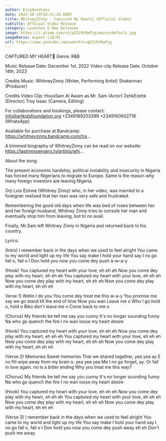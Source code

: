 ```yaml
---
author: EzzyHarmless
date: 2023-10-14T19:51:43.680Z
title: WhitneyZinny - Captured My Heart💖 (Official Video)
subtitle: Official Video Release
category: Launches & New Releases
image: https://i.ytimg.com/vi/gSZi9tRwPjg/maxresdefault.jpg
imageRatio: aspect-[16/9]
url: https://www.youtube.com/watch?v=gSZi9tRwPjg
---
```

CAPTURED MY HEART💖
Genre: R&B

Music Release Date: December 1st, 2022
Video-clip Release Date: October 14th, 2023

Credits Music:
WhitneyZinny (Writer, Performing Artist)
Shakerman (Producer)

Credits Video Clip:
HousSam Al Awam as Mr. Sam (Actor)
ZehkEzehk (Director)
Troy Isaac (Camera, Editing)

For collaborations and bookings, please contact:
info@artkidsfoundation.org
+2349169203399
+2349160602716 (WhatsApp)

Available for purchase at Bandcamp:
https://whitneyzinny.bandcamp.com/tra...

A trimmed biography of WhitneyZinny can be read on our website:
https://lastmessengers.tv/artists/whi...

About the song:

The present economic hardship, political instability and insecurity in Nigeria has forced many Nigerians to migrate to Europe. Same is the reason why many foreign investors are leaving Nigeria.

Orji Lois Ezinne (Whitney Zinny) who, in her video, was married to a foreigner realised that her man was very safe and frustrated.

Remembering the good old days when life was bed of roses between her and her foreign husband, Whitney Zinny tries to console her man and eventually stop him from leaving, but to no avail.

Finally, Mr.Sam left Whitney Zinny in Nigeria and returned back to his country.

Lyrics:

(Intro)
I remember back in the days when we used to feel alright
You came to my world and light up my life
You say make I hold your hand say I no go fall o, fall o
I Don hold you now you come dey push a-w-a-y

(Hook)
You captured my heart with your love, eh eh eh
Now you come dey play with my heart, eh eh eh
You captured my heart with your love, eh eh eh
Now you come dey play with my heart, eh eh eh
Now you come dey play with my heart, eh eh eh

Verse 1)
Wetin I do you
You come dey treat me this w-a-y
You promise me say we go stand till the end of time
Now you wan Leave me o
Who I go hold o, hold o
Biko don't leave me o
Come back to me o

(Chorus)
My friends be tell me say you cunny
It's no longer sounding funny
Na who go quench the fire
I no wan loose my heart desire

(Hook)
You captured my heart with your love, eh eh eh
Now you come dey play with my heart, eh eh eh
You captured my heart with your love, eh eh eh
Now you come dey play with my heart, eh eh eh
Now you come dey play with my heart, eh eh eh

(Verse 2)
Memories
Sweet memories
That we shared together, yea yea ay
E no fiti wipe away from my brain o. yea yea yea
Me I no go forget, ay. Or fall in love again. no
Is a bitter ending
Why you treat me this way?

(Chorus)
My friends be tell me say you cunny
It's no longer sounding funny
Na who go quench the fire
I no wan loose my heart desire

(Hook)
You captured my heart with your love, eh eh eh
Now you come dey play with my heart, eh eh eh
You captured my heart with your love, eh eh eh
Now you come dey play with my heart, eh eh eh
Now you come dey play with my heart, eh eh eh

(Verse 3)
I remember back in the days when we used to feel alright
You came to my world and light up my life
You say make I hold your hand say I no go fall o, fall o
I Don hold you now you come dey push away eh eh
Don't push me away.